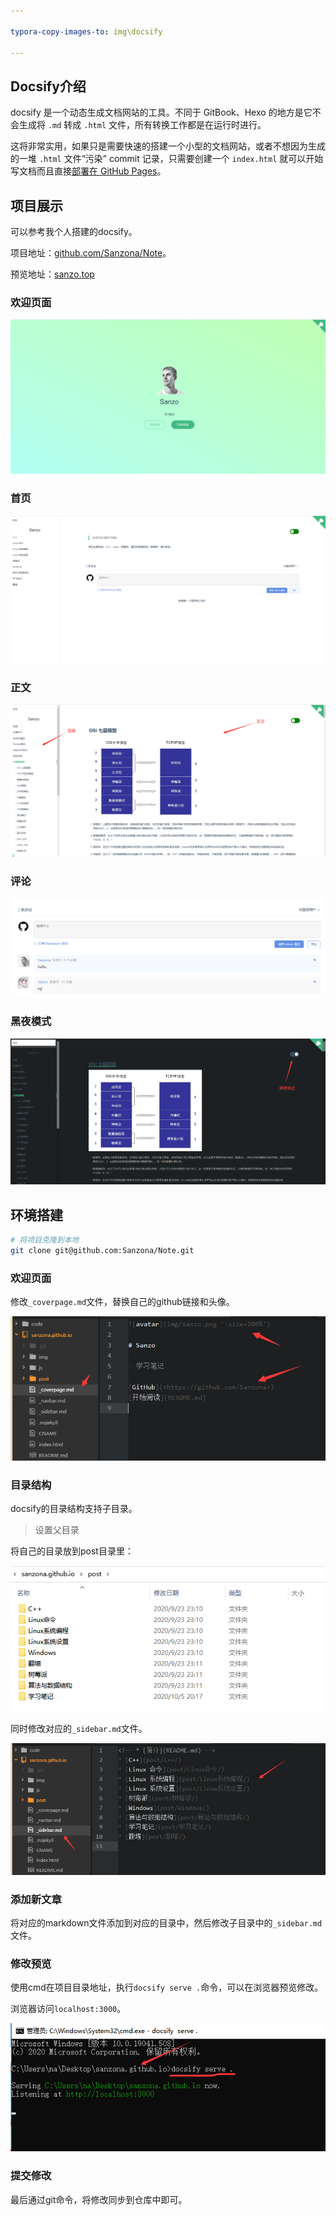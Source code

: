 ```yaml
---

typora-copy-images-to: img\docsify

---
```




## Docsify介绍

docsify 是一个动态生成文档网站的工具。不同于 GitBook、Hexo 的地方是它不会生成将 `.md` 转成 `.html` 文件，所有转换工作都是在运行时进行。

这将非常实用，如果只是需要快速的搭建一个小型的文档网站，或者不想因为生成的一堆 `.html` 文件“污染” commit 记录，只需要创建一个 `index.html` 就可以开始写文档而且直接[部署在 GitHub Pages](https://docsify.js.org/#/zh-cn/deploy)。



## 项目展示

可以参考我个人搭建的docsify。

项目地址：[github.com/Sanzona/Note](https://github.com/Sanzona/Note)。

预览地址：[sanzo.top](https://sanzo.top/#/)

### **欢迎页面**

![image-20201005222621254](img/docsify/image-20201005222621254.png)

### **首页**

![image-20201005222742237](img/docsify/image-20201005222742237.png)

### **正文**



![image-20201005222918789](img/docsify/image-20201005222918789.png)



### **评论**

![image-20201005223039616](img/docsify/image-20201005223039616.png)



### **黑夜模式**

![image-20201005223135904](img/docsify/image-20201005223135904.png)





## 环境搭建

```bash
# 将项目克隆到本地
git clone git@github.com:Sanzona/Note.git
```



### **欢迎页面**

修改`_coverpage.md`文件，替换自己的github链接和头像。

![image-20201005223626244](img/docsify/image-20201005223626244.png)



### 目录结构

docsify的目录结构支持子目录。

> 设置父目录

将自己的目录放到post目录里：

![image-20201005223854501](img/docsify/image-20201005223854501.png)

同时修改对应的`_sidebar.md`文件。

![image-20201005223813130](img/docsify/image-20201005223813130.png)



### 添加新文章

将对应的markdown文件添加到对应的目录中，然后修改子目录中的`_sidebar.md`文件。



### 修改预览

使用cmd在项目目录地址，执行`docsify serve .`命令，可以在浏览器预览修改。

浏览器访问`localhost:3000`。

![image-20201005224637859](img/docsify/image-20201005224637859.png)



### 提交修改

最后通过git命令，将修改同步到仓库中即可。



